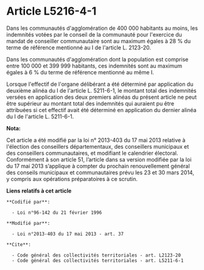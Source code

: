 # Article L5216-4-1

Dans les communautés d'agglomération de 400 000 habitants au moins, les indemnités votées par le conseil de la communauté
pour l'exercice du mandat de conseiller communautaire sont au maximum égales à 28 % du terme de référence mentionné au I de
l'article L. 2123-20. 

Dans les communautés d'agglomération dont la population est comprise entre 100 000 et 399 999 habitants, ces indemnités sont
au maximum égales à 6 % du terme de référence mentionné au même I. 

Lorsque l'effectif de l'organe délibérant a été déterminé par application du deuxième alinéa du I de l'article L. 5211-6-1,
le montant total des indemnités versées en application des deux premiers alinéas du présent article ne peut être supérieur au
montant total des indemnités qui auraient pu être attribuées si cet effectif avait été déterminé en application du dernier
alinéa du I de l'article L. 5211-6-1.

**Nota:**

Cet article a été modifié par la loi n° 2013-403 du 17 mai 2013 relative à l'élection des conseillers départementaux, des
conseillers municipaux et des conseillers communautaires, et modifiant le calendrier électoral. Conformément à son article
51, l’article dans sa version modifiée par la loi du 17 mai 2013 s’applique à compter du prochain renouvellement général des
conseils municipaux et communautaires prévu les 23 et 30 mars 2014, y compris aux opérations préparatoires à ce scrutin.

**Liens relatifs à cet article**

	**Codifié par**:

	  - Loi n°96-142 du 21 février 1996

	**Modifié par**:

	  - Loi n°2013-403 du 17 mai 2013 - art. 37

	**Cite**:

	  - Code général des collectivités territoriales - art. L2123-20
	  - Code général des collectivités territoriales - art. L5211-6-1

